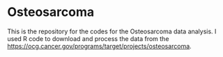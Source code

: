 # Osteosarcoma
This is the repository for the codes for the Osteosarcoma data analysis.
I used R code to download and process the data from the https://ocg.cancer.gov/programs/target/projects/osteosarcoma.
